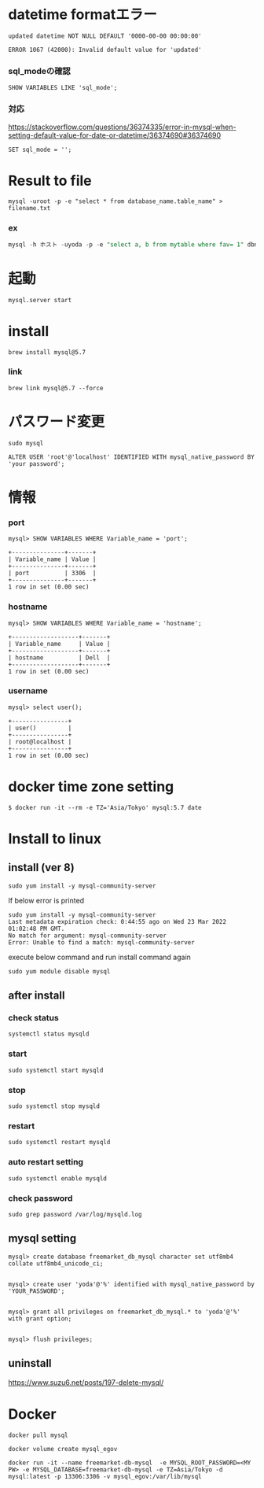 # datetime formatエラー
```Shell
updated datetime NOT NULL DEFAULT '0000-00-00 00:00:00'

ERROR 1067 (42000): Invalid default value for 'updated'
```

### sql_modeの確認
```Shell
SHOW VARIABLES LIKE 'sql_mode';
```

### 対応
https://stackoverflow.com/questions/36374335/error-in-mysql-when-setting-default-value-for-date-or-datetime/36374690#36374690
```Shell
SET sql_mode = '';
```

# Result to file
```Shell
mysql -uroot -p -e "select * from database_name.table_name" > filename.txt
```

### ex
```Sql
mysql -h ホスト -uyoda -p -e "select a, b from mytable where fav= 1" dbname > result.txt
```

# 起動
```Shell
mysql.server start
```

# install
```Shell
brew install mysql@5.7
```

### link
```Shell
brew link mysql@5.7 --force
```

# パスワード変更
```Shell
sudo mysql

ALTER USER 'root'@'localhost' IDENTIFIED WITH mysql_native_password BY 'your password';
```

# 情報
### port
```Shell
mysql> SHOW VARIABLES WHERE Variable_name = 'port';

+---------------+-------+
| Variable_name | Value |
+---------------+-------+
| port          | 3306  |
+---------------+-------+
1 row in set (0.00 sec)
```

### hostname
```Shell
mysql> SHOW VARIABLES WHERE Variable_name = 'hostname';

+-------------------+-------+
| Variable_name     | Value |
+-------------------+-------+
| hostname          | Dell  |
+-------------------+-------+
1 row in set (0.00 sec)
```

### username
```Shell
mysql> select user();

+----------------+
| user()         |
+----------------+
| root@localhost |
+----------------+
1 row in set (0.00 sec)
```

# docker time zone setting
```
$ docker run -it --rm -e TZ='Asia/Tokyo' mysql:5.7 date
```

# Install to linux
## install (ver 8)
```
sudo yum install -y mysql-community-server
```

If below error is printed
```
sudo yum install -y mysql-community-server
Last metadata expiration check: 0:44:55 ago on Wed 23 Mar 2022 01:02:48 PM GMT.
No match for argument: mysql-community-server
Error: Unable to find a match: mysql-community-server
```

execute below command and run install command again
```
sudo yum module disable mysql
```

## after install
### check status
```
systemctl status mysqld
```

### start
```
sudo systemctl start mysqld
```

### stop
```
sudo systemctl stop mysqld
```

### restart
```
sudo systemctl restart mysqld
```

### auto restart setting
```
sudo systemctl enable mysqld
```

### check password
```
sudo grep password /var/log/mysqld.log
```

## mysql setting
```
mysql> create database freemarket_db_mysql character set utf8mb4 collate utf8mb4_unicode_ci;


mysql> create user 'yoda'@'%' identified with mysql_native_password by 'YOUR_PASSWORD';


mysql> grant all privileges on freemarket_db_mysql.* to 'yoda'@'%' with grant option;


mysql> flush privileges;

```


## uninstall
https://www.suzu6.net/posts/197-delete-mysql/


# Docker
```
docker pull mysql

docker volume create mysql_egov

docker run -it --name freemarket-db-mysql  -e MYSQL_ROOT_PASSWORD=<MY PW> -e MYSQL_DATABASE=freemarket-db-mysql -e TZ=Asia/Tokyo -d mysql:latest -p 13306:3306 -v mysql_egov:/var/lib/mysql
```











